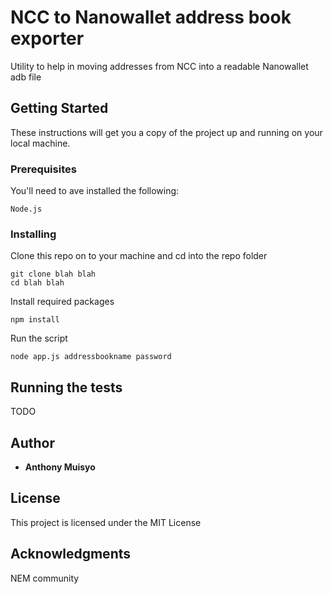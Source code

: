 # NCC to Nanowallet address book exporter

Utility to help in moving addresses from NCC into a readable Nanowallet adb file 

## Getting Started

These instructions will get you a copy of the project up and running on your local machine.

### Prerequisites

You'll need to ave installed the following:

```
Node.js
```

### Installing


Clone this repo on to your machine and cd into the repo folder

```
git clone blah blah
cd blah blah
```

Install required packages

```
npm install
```

Run the script

```
node app.js addressbookname password
```

## Running the tests

TODO


## Author

* **Anthony Muisyo** 

## License

This project is licensed under the MIT License

## Acknowledgments

NEM community